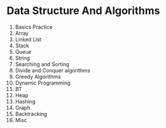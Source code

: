# Data Structure And Algorithms


1. Basics Practice
2. Array
3. Linked List
4. Stack 
5. Queue
6. String
7. Searching and Sorting
8. Divide and Conquer algorithms 
9. Greedy Algorithms
10. Dynamic Programming
11. BT
12. Heap
13. Hashing
14. Graph
15. Backtracking
16. Misc
